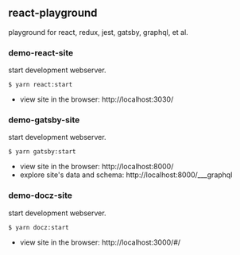## react-playground

playground for react, redux, jest, gatsby, graphql, et al.

### demo-react-site

start development webserver.

~~~console
$ yarn react:start
~~~

- view site in the browser: http://localhost:3030/

### demo-gatsby-site

start development webserver.

~~~console
$ yarn gatsby:start
~~~

- view site in the browser: http://localhost:8000/
- explore site's data and schema: http://localhost:8000/___graphql

### demo-docz-site

start development webserver.

~~~console
$ yarn docz:start
~~~

- view site in the browser: http://localhost:3000/#/
